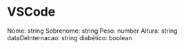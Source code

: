 # VSCode

Nome: string
Sobrenome: string
Peso: number
Altura: string
dataDeInternacao: string
diabético: boolean
